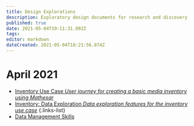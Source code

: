 ```yaml
---
title: Design Explorations
description: Exploratory design documents for research and discovery
published: true
date: 2021-05-04T19:11:31.092Z
tags: 
editor: markdown
dateCreated: 2021-05-04T18:21:56.074Z
---
```


# April 2021

- [Inventory Use Case *User journey for creating a basic media inventory using Mathesar*](/design/exploration/inventory-use-case)
- [Inventory: Data Exploration *Data exploration features for the inventory use case*](/design/exploration/inventory-data-exploration)
{.links-list}
- [Data Management Skills](/design/exploration/data-management-skills)